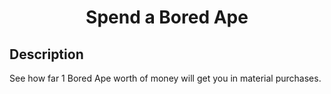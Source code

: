<h1 align="center">Spend a Bored Ape</h1>

## Description

See how far 1 Bored Ape worth of money will get you in material purchases.
